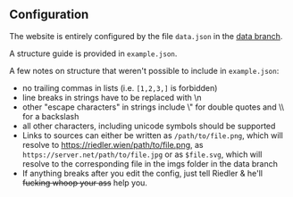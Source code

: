 ## Configuration

The website is entirely configured by the file `data.json` in the [data branch](https://github.com/RiedleroD/StrangeMatter_Portfolio/tree/data).

A structure guide is provided in `example.json`.

A few notes on structure that weren't possible to include in `example.json`:
- no trailing commas in lists (i.e. `[1,2,3,]` is forbidden)
- line breaks in strings have to be replaced with \\n
- other "escape characters" in strings include \\\" for double quotes and \\\\ for a backslash
- all other characters, including unicode symbols should be supported
- Links to sources can either be written as `/path/to/file.png`, which will resolve to https://riedler.wien/path/to/file.png, 
  as `https://server.net/path/to/file.jpg` or as `$file.svg`, which will resolve to the corresponding file in the imgs folder in the data branch
- If anything breaks after you edit the config, just tell Riedler & he'll ~~fucking whoop your ass~~ help you.
